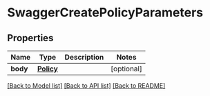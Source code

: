 # SwaggerCreatePolicyParameters

## Properties
Name | Type | Description | Notes
------------ | ------------- | ------------- | -------------
**body** | [**Policy**](Policy.md) |  | [optional] 

[[Back to Model list]](../README.md#documentation-for-models) [[Back to API list]](../README.md#documentation-for-api-endpoints) [[Back to README]](../README.md)


